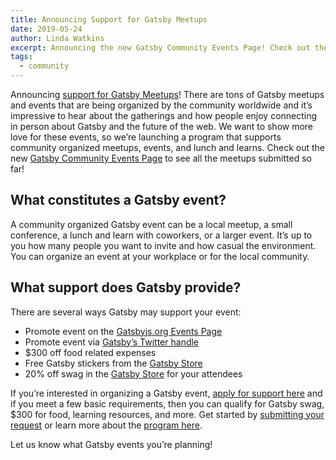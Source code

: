 ```yaml
---
title: Announcing Support for Gatsby Meetups
date: 2019-05-24
author: Linda Watkins
excerpt: Announcing the new Gatsby Community Events Page! Check out the upcoming Gatsby meetups in your area and submit an event for support.
tags:
  - community
---
```


Announcing [support for Gatsby Meetups](/contributing/organize-a-gatsby-event)! There are tons of Gatsby meetups and events that are being organized by the community worldwide and it’s impressive to hear about the gatherings and how people enjoy connecting in person about Gatsby and the future of the web. We want to show more love for these events, so we’re launching a program that supports community organized meetups, events, and lunch and learns. Check out the new [Gatsby Community Events Page](/contributing/events) to see all the meetups submitted so far!

## What constitutes a Gatsby event?

A community organized Gatsby event can be a local meetup, a small conference, a lunch and learn with coworkers, or a larger event. It’s up to you how many people you want to invite and how casual the environment. You can organize an event at your workplace or for the local community.

## What support does Gatsby provide?

There are several ways Gatsby may support your event:

- Promote event on the [Gatsbyjs.org Events Page](/contributing/events)
- Promote event via [Gatsby’s Twitter handle](https://twitter.com/gatsbyjs)
- \$300 off food related expenses
- Free Gatsby stickers from the [Gatsby Store](https://store.gatsbyjs.org)
- 20% off swag in the [Gatsby Store](https://store.gatsbyjs.org) for your attendees

If you’re interested in organizing a Gatsby event, [apply for support here](https://airtable.com/shrpwc99yogJm9sfI) and if you meet a few basic requirements, then you can qualify for Gatsby swag, \$300 for food, learning resources, and more. Get started by [submitting your request](https://airtable.com/shrpwc99yogJm9sfI) or learn more about the [program here](/contributing/organize-a-gatsby-event).

Let us know what Gatsby events you’re planning!
